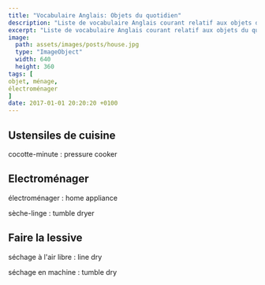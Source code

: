 ```yaml
---
title: "Vocabulaire Anglais: Objets du quotidien"
description: "Liste de vocabulaire Anglais courant relatif aux objets du quotidien."
excerpt: "Liste de vocabulaire Anglais courant relatif aux objets du quotidien."
image:
  path: assets/images/posts/house.jpg
  type: "ImageObject"
  width: 640
  height: 360
tags: [
objet, ménage,
électroménager
]
date: 2017-01-01 20:20:20 +0100
---
```


## Ustensiles de cuisine

cocotte-minute
: pressure cooker


## Electroménager

électroménager
: home appliance

sèche-linge
: tumble dryer


## Faire la lessive

séchage à l'air libre
: line dry

séchage en machine
: tumble dry
